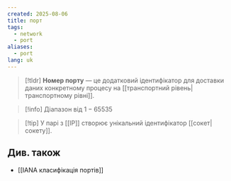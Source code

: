 ```yaml
---
created: 2025-08-06
title: порт
tags:
  - network
  - port
aliases:
  - port
lang: uk
---
```

> [!tldr]
> **Номер порту** — це додатковий ідентифікатор для доставки даних конкретному процесу на [[транспортний рівень|транспортному рівні]].

> [!info] Діапазон від  $1-65535$

> [!tip] У парі з [[IP]] створює унікальний ідентифікатор [[сокет|сокету]].

## Див. також

- [[IANA класифікація портів]]